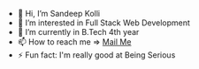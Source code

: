 - 👋 Hi, I’m Sandeep Kolli
- 👀 I’m interested in Full Stack Web Development
- 🌱 I’m currently in B.Tech 4th year
- 📫 How to reach me => [Mail Me](sandukolli584@gmail.com)
- ⚡ Fun fact: I'm really good at Being Serious
